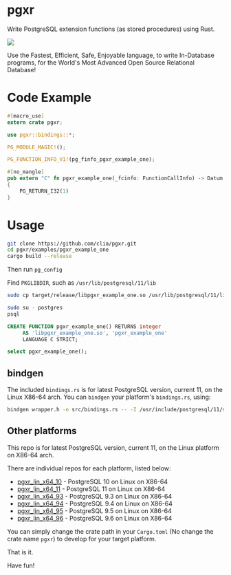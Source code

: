 # pgxr
Write PostgreSQL extension functions (as stored procedures) using Rust.

![](https://benchmarksgame-team.pages.debian.net/benchmarksgame/download/fast-programs-different-programming-languages.svg)

Use the Fastest, Efficient, Safe, Enjoyable language, to write In-Database programs, for the World's Most Advanced Open Source Relational Database!

# Code Example

```rust
#[macro_use]
extern crate pgxr;

use pgxr::bindings::*;

PG_MODULE_MAGIC!();

PG_FUNCTION_INFO_V1!(pg_finfo_pgxr_example_one);

#[no_mangle]
pub extern "C" fn pgxr_example_one(_fcinfo: FunctionCallInfo) -> Datum
{
    PG_RETURN_I32(1)
}

```

# Usage

```bash
git clone https://github.com/clia/pgxr.git
cd pgxr/examples/pgxr_example_one
cargo build --release
```

Then run `pg_config`

Find `PKGLIBDIR`, such as `/usr/lib/postgresql/11/lib`

```bash
sudo cp target/release/libpgxr_example_one.so /usr/lib/postgresql/11/lib
```

```bash
sudo su - postgres
psql
```

```sql
CREATE FUNCTION pgxr_example_one() RETURNS integer
     AS 'libpgxr_example_one.so', 'pgxr_example_one'
     LANGUAGE C STRICT;
```

```sql
select pgxr_example_one();
```

## bindgen

The included `bindings.rs` is for latest PostgreSQL version, current 11, on the Linux X86-64 arch.
You can `bindgen` your platform's `bindings.rs`, using:

```bash
bindgen wrapper.h -o src/bindings.rs -- -I /usr/include/postgresql/11/server
```

## Other platforms

This repo is for latest PostgreSQL version, current 11, on the Linux platform on X86-64 arch.

There are individual repos for each platform, listed below:

- [pgxr_lin_x64_10](https://github.com/clia/pgxr_lin_x64_10) - PostgreSQL 10 on Linux on X86-64
- [pgxr_lin_x64_11](https://github.com/clia/pgxr_lin_x64_11) - PostgreSQL 11 on Linux on X86-64
- [pgxr_lin_x64_93](https://github.com/clia/pgxr_lin_x64_93) - PostgreSQL 9.3 on Linux on X86-64
- [pgxr_lin_x64_94](https://github.com/clia/pgxr_lin_x64_94) - PostgreSQL 9.4 on Linux on X86-64
- [pgxr_lin_x64_95](https://github.com/clia/pgxr_lin_x64_95) - PostgreSQL 9.5 on Linux on X86-64
- [pgxr_lin_x64_96](https://github.com/clia/pgxr_lin_x64_96) - PostgreSQL 9.6 on Linux on X86-64

You can simply change the crate path in your `Cargo.toml` (No change the crate name `pgxr`) to develop for your target platform.

That is it.

Have fun!
